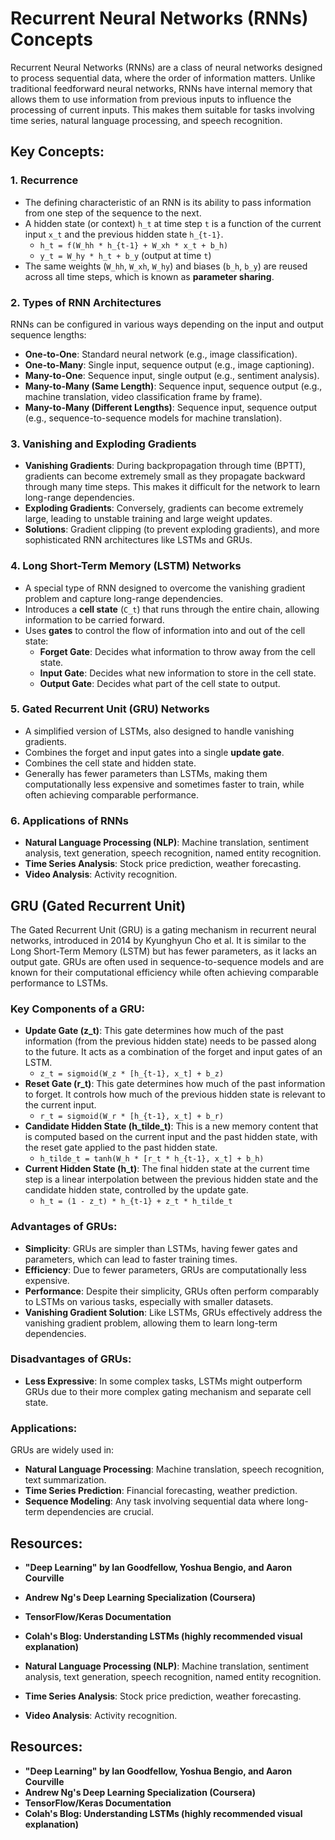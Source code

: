 # Recurrent Neural Networks (RNNs) Concepts

Recurrent Neural Networks (RNNs) are a class of neural networks designed to process sequential data, where the order of information matters. Unlike traditional feedforward neural networks, RNNs have internal memory that allows them to use information from previous inputs to influence the processing of current inputs. This makes them suitable for tasks involving time series, natural language processing, and speech recognition.

## Key Concepts:

### 1. Recurrence

*   The defining characteristic of an RNN is its ability to pass information from one step of the sequence to the next.
*   A hidden state (or context) `h_t` at time step `t` is a function of the current input `x_t` and the previous hidden state `h_{t-1}`.
    *   `h_t = f(W_hh * h_{t-1} + W_xh * x_t + b_h)`
    *   `y_t = W_hy * h_t + b_y` (output at time `t`)
*   The same weights (`W_hh`, `W_xh`, `W_hy`) and biases (`b_h`, `b_y`) are reused across all time steps, which is known as **parameter sharing**.

### 2. Types of RNN Architectures

RNNs can be configured in various ways depending on the input and output sequence lengths:

*   **One-to-One**: Standard neural network (e.g., image classification).
*   **One-to-Many**: Single input, sequence output (e.g., image captioning).
*   **Many-to-One**: Sequence input, single output (e.g., sentiment analysis).
*   **Many-to-Many (Same Length)**: Sequence input, sequence output (e.g., machine translation, video classification frame by frame).
*   **Many-to-Many (Different Lengths)**: Sequence input, sequence output (e.g., sequence-to-sequence models for machine translation).

### 3. Vanishing and Exploding Gradients

*   **Vanishing Gradients**: During backpropagation through time (BPTT), gradients can become extremely small as they propagate backward through many time steps. This makes it difficult for the network to learn long-range dependencies.
*   **Exploding Gradients**: Conversely, gradients can become extremely large, leading to unstable training and large weight updates.
*   **Solutions**: Gradient clipping (to prevent exploding gradients), and more sophisticated RNN architectures like LSTMs and GRUs.

### 4. Long Short-Term Memory (LSTM) Networks

*   A special type of RNN designed to overcome the vanishing gradient problem and capture long-range dependencies.
*   Introduces a **cell state** (`C_t`) that runs through the entire chain, allowing information to be carried forward.
*   Uses **gates** to control the flow of information into and out of the cell state:
    *   **Forget Gate**: Decides what information to throw away from the cell state.
    *   **Input Gate**: Decides what new information to store in the cell state.
    *   **Output Gate**: Decides what part of the cell state to output.

### 5. Gated Recurrent Unit (GRU) Networks

*   A simplified version of LSTMs, also designed to handle vanishing gradients.
*   Combines the forget and input gates into a single **update gate**.
*   Combines the cell state and hidden state.
*   Generally has fewer parameters than LSTMs, making them computationally less expensive and sometimes faster to train, while often achieving comparable performance.

### 6. Applications of RNNs

*   **Natural Language Processing (NLP)**: Machine translation, sentiment analysis, text generation, speech recognition, named entity recognition.
*   **Time Series Analysis**: Stock price prediction, weather forecasting.
*   **Video Analysis**: Activity recognition.

## GRU (Gated Recurrent Unit)

The Gated Recurrent Unit (GRU) is a gating mechanism in recurrent neural networks, introduced in 2014 by Kyunghyun Cho et al. It is similar to the Long Short-Term Memory (LSTM) but has fewer parameters, as it lacks an output gate. GRUs are often used in sequence-to-sequence models and are known for their computational efficiency while often achieving comparable performance to LSTMs.

### Key Components of a GRU:

*   **Update Gate (z_t)**: This gate determines how much of the past information (from the previous hidden state) needs to be passed along to the future. It acts as a combination of the forget and input gates of an LSTM.
    *   `z_t = sigmoid(W_z * [h_{t-1}, x_t] + b_z)`
*   **Reset Gate (r_t)**: This gate determines how much of the past information to forget. It controls how much of the previous hidden state is relevant to the current input.
    *   `r_t = sigmoid(W_r * [h_{t-1}, x_t] + b_r)`
*   **Candidate Hidden State (h_tilde_t)**: This is a new memory content that is computed based on the current input and the past hidden state, with the reset gate applied to the past hidden state.
    *   `h_tilde_t = tanh(W_h * [r_t * h_{t-1}, x_t] + b_h)`
*   **Current Hidden State (h_t)**: The final hidden state at the current time step is a linear interpolation between the previous hidden state and the candidate hidden state, controlled by the update gate.
    *   `h_t = (1 - z_t) * h_{t-1} + z_t * h_tilde_t`

### Advantages of GRUs:

*   **Simplicity**: GRUs are simpler than LSTMs, having fewer gates and parameters, which can lead to faster training times.
*   **Efficiency**: Due to fewer parameters, GRUs are computationally less expensive.
*   **Performance**: Despite their simplicity, GRUs often perform comparably to LSTMs on various tasks, especially with smaller datasets.
*   **Vanishing Gradient Solution**: Like LSTMs, GRUs effectively address the vanishing gradient problem, allowing them to learn long-term dependencies.

### Disadvantages of GRUs:

*   **Less Expressive**: In some complex tasks, LSTMs might outperform GRUs due to their more complex gating mechanism and separate cell state.

### Applications:

GRUs are widely used in:

*   **Natural Language Processing**: Machine translation, speech recognition, text summarization.
*   **Time Series Prediction**: Financial forecasting, weather prediction.
*   **Sequence Modeling**: Any task involving sequential data where long-term dependencies are crucial.

## Resources:

*   **"Deep Learning" by Ian Goodfellow, Yoshua Bengio, and Aaron Courville**
*   **Andrew Ng's Deep Learning Specialization (Coursera)**
*   **TensorFlow/Keras Documentation**
*   **Colah's Blog: Understanding LSTMs (highly recommended visual explanation)**


*   **Natural Language Processing (NLP)**: Machine translation, sentiment analysis, text generation, speech recognition, named entity recognition.
*   **Time Series Analysis**: Stock price prediction, weather forecasting.
*   **Video Analysis**: Activity recognition.

## Resources:

*   **"Deep Learning" by Ian Goodfellow, Yoshua Bengio, and Aaron Courville**
*   **Andrew Ng's Deep Learning Specialization (Coursera)**
*   **TensorFlow/Keras Documentation**
*   **Colah's Blog: Understanding LSTMs (highly recommended visual explanation)**
